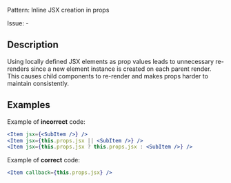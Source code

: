 Pattern: Inline JSX creation in props

Issue: -

## Description

Using locally defined JSX elements as prop values leads to unnecessary re-renders since a new element instance is created on each parent render. This causes child components to re-render and makes props harder to maintain consistently.

## Examples

Example of **incorrect** code:
```jsx
<Item jsx={<SubItem />} />
<Item jsx={this.props.jsx || <SubItem />} />
<Item jsx={this.props.jsx ? this.props.jsx : <SubItem />} />
```

Example of **correct** code:
```jsx
<Item callback={this.props.jsx} />
```